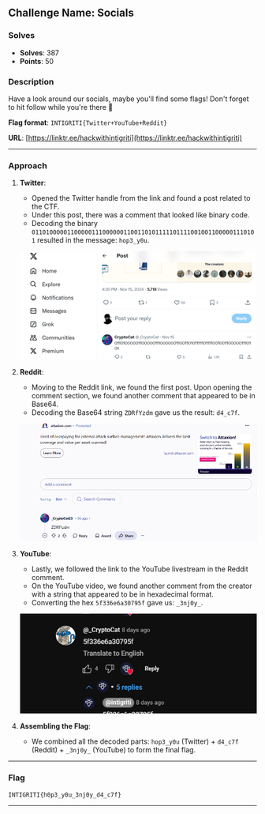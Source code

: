 ## **Challenge Name: Socials**

### **Solves**
- **Solves**: 387  
- **Points**: 50  

### **Description**
Have a look around our socials, maybe you'll find some flags! Don't forget to hit follow while you're there 🥺

**Flag format**: `INTIGRITI{Twitter+YouTube+Reddit}`

**URL**: [https://linktr.ee/hackwithintigriti](https://linktr.ee/hackwithintigriti)

---

### **Approach**

1. **Twitter**:
   - Opened the Twitter handle from the link and found a post related to the CTF.
   - Under this post, there was a comment that looked like binary code.
   - Decoding the binary `0110100000110000011100000011001101011111011110010011000001110101` resulted in the message: `hop3_y0u`.

   ![Twitter](Resources/twitter.png)

2. **Reddit**:
   - Moving to the Reddit link, we found the first post. Upon opening the comment section, we found another comment that appeared to be in Base64.
   - Decoding the Base64 string `ZDRfYzdm` gave us the result: `d4_c7f`.

   ![Reddit](Resources/reddit.png)

3. **YouTube**:
   - Lastly, we followed the link to the YouTube livestream in the Reddit comment.
   - On the YouTube video, we found another comment from the creator with a string that appeared to be in hexadecimal format.
   - Converting the hex `5f336e6a30795f` gave us: `_3nj0y_`.
   
   ![Youtube](Resources/youtube.png)

4. **Assembling the Flag**:
   - We combined all the decoded parts: `hop3_y0u` (Twitter) + `d4_c7f` (Reddit) + `_3nj0y_` (YouTube) to form the final flag.

---

### **Flag**
```
INTIGRITI{h0p3_y0u_3nj0y_d4_c7f}
```

---
